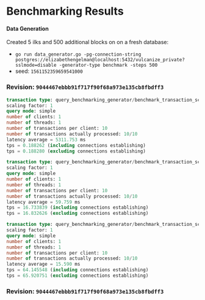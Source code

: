 # Benchmarking Results


#### Data Generation 
Created 5 ilks and 500 additional blocks on on a fresh database:
- `go run data_generator.go -pg-connection-string postgres://elizabethengelman@localhost:5432/vulcanize_private?sslmode=disable -generator-type benchmark -steps 500`
- seed: `1561152359659541000`

### Revision: `9044467ebbb91f717f90f68a973e135cb8fbdff3`

```sql
transaction type: query_benchmarking_generator/benchmark_transaction_scripts/all_ilk_states.sql
scaling factor: 1
query mode: simple
number of clients: 1
number of threads: 1
number of transactions per client: 10
number of transactions actually processed: 10/10
latency average = 5311.753 ms
tps = 0.188262 (including connections establishing)
tps = 0.188280 (excluding connections establishing)
```


```sql
transaction type: query_benchmarking_generator/benchmark_transaction_scripts/all_ilks.sql
scaling factor: 1
query mode: simple
number of clients: 1
number of threads: 1
number of transactions per client: 10
number of transactions actually processed: 10/10
latency average = 59.759 ms
tps = 16.733839 (including connections establishing)
tps = 16.832626 (excluding connections establishing)
```

```sql
transaction type: query_benchmarking_generator/benchmark_transaction_scripts/get_ilk.sql
scaling factor: 1
query mode: simple
number of clients: 1
number of threads: 1
number of transactions per client: 10
number of transactions actually processed: 10/10
latency average = 15.590 ms
tps = 64.145548 (including connections establishing)
tps = 65.920751 (excluding connections establishing)
```

### Revision: `9044467ebbb91f717f90f68a973e135cb8fbdff3`

